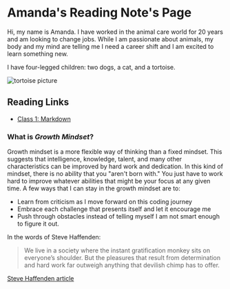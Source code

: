 # Amanda's Reading Note's Page

Hi, my name is Amanda. I have worked in the animal care world for 20 years and am looking to change jobs. While I am passionate about animals, my body and my mind are telling me I need a career shift and I am excited to learn something new. 

I have four-legged children: two dogs, a cat, and a tortoise.

![tortoise picture](https://www.thesprucepets.com/thmb/ZhoosbjJW0_47-asAJBy23wo1v8=/960x0/filters:no_upscale():max_bytes(150000):strip_icc():format(webp)/Indianstartortoise-GettyImages-158473585-590f87235f9b586470b20633.jpg)

## Reading Links

- [Class 1: Markdown](growthmindset.md)

### What is *Growth Mindset*?

Growth mindset is a more flexible way of thinking than a fixed mindset. This suggests that intelligence, knowledge, talent, and many other characteristics can be improved by hard work and dedication. In this kind of mindset, there is no ability that you "aren't born with." You just have to work hard to improve whatever abilities that might be your focus at any given time. A few ways that I can stay in the growth mindset are to:

- Learn from criticism as I move forward on this coding journey
- Embrace each challenge that presents itself and let it encourage me
- Push through obstacles instead of telling myself I am not smart enough to figure it out.

In the words of Steve Haffenden:

> We live in a society where the instant gratification monkey sits on everyone’s shoulder. But the pleasures that result from determination and hard work far outweigh anything that devilish chimp has to offer. 

[Steve Haffenden article](https://www.atlassian.com/blog/inside-atlassian/growth-mindset)

